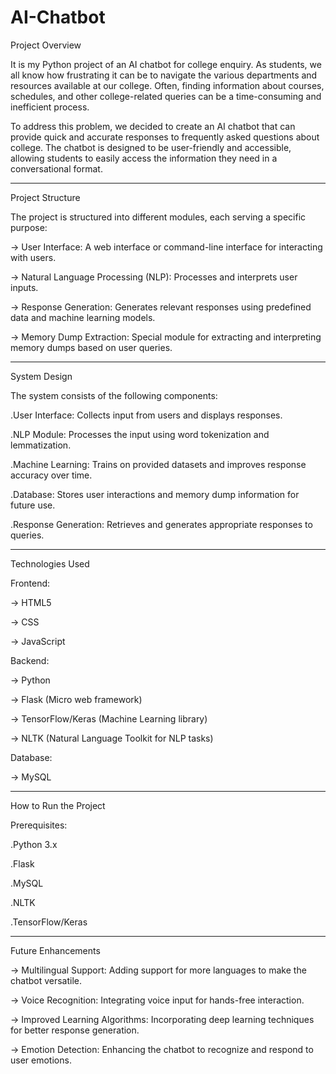 # AI-Chatbot

Project Overview

It is my Python project of an AI chatbot for college enquiry. As students, we all know how frustrating it can be to navigate the various departments and resources available at our college. Often, finding information about courses, schedules, and other college-related queries can be a time-consuming and inefficient process.

To address this problem, we decided to create an AI chatbot that can provide quick and accurate responses to frequently asked questions about college. The chatbot is designed to be user-friendly and accessible, allowing students to easily access the information they need in a conversational format.

-----------------------------------------------------------------------------------------------------------------------------

Project Structure

The project is structured into different modules, each serving a specific purpose:

-> User Interface: A web interface or command-line interface for interacting with users.

-> Natural Language Processing (NLP): Processes and interprets user inputs.

-> Response Generation: Generates relevant responses using predefined data and machine learning models.

-> Memory Dump Extraction: Special module for extracting and interpreting memory dumps based on user queries.

-----------------------------------------------------------------------------------------------------------------------------

System Design

The system consists of the following components:

.User Interface: Collects input from users and displays responses.

.NLP Module: Processes the input using word tokenization and lemmatization.

.Machine Learning: Trains on provided datasets and improves response accuracy over time.

.Database: Stores user interactions and memory dump information for future use.

.Response Generation: Retrieves and generates appropriate responses to queries.

-----------------------------------------------------------------------------------------------------------------------------

Technologies Used

Frontend:

-> HTML5

-> CSS

-> JavaScript


Backend:

-> Python

-> Flask (Micro web framework)

-> TensorFlow/Keras (Machine Learning library)

-> NLTK (Natural Language Toolkit for NLP tasks)


Database: 

-> MySQL

-----------------------------------------------------------------------------------------------------------------------------

How to Run the Project

Prerequisites:

.Python 3.x

.Flask

.MySQL

.NLTK

.TensorFlow/Keras

-----------------------------------------------------------------------------------------------------------------------------

Future Enhancements

-> Multilingual Support: Adding support for more languages to make the chatbot versatile.

-> Voice Recognition: Integrating voice input for hands-free interaction.

-> Improved Learning Algorithms: Incorporating deep learning techniques for better response generation.

-> Emotion Detection: Enhancing the chatbot to recognize and respond to user emotions.
